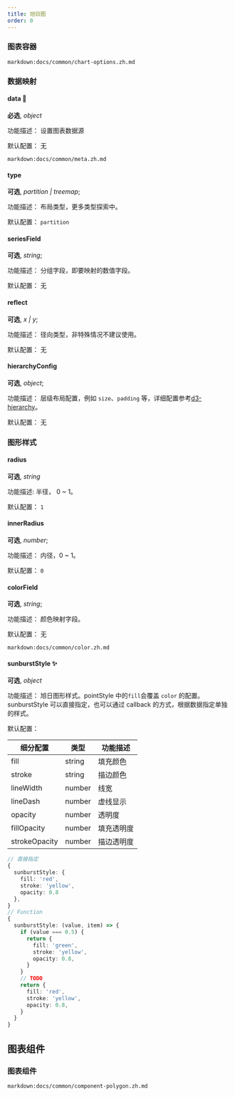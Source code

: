 ```yaml
---
title: 旭日图
order: 0
---
```


 

### 图表容器

`markdown:docs/common/chart-options.zh.md`

### 数据映射

#### data 📌

**必选**, _object_

功能描述： 设置图表数据源

默认配置： 无

`markdown:docs/common/meta.zh.md`

#### type

**可选**, _partition | treemap_;

功能描述： 布局类型，更多类型探索中。

默认配置： `partition`

#### seriesField

**可选**, _string_;

功能描述： 分组字段，即要映射的数值字段。

默认配置： 无

#### reflect

**可选**, _x | y_;

功能描述： 径向类型，非特殊情况不建议使用。

默认配置： 无

#### hierarchyConfig

**可选**, _object_;

功能描述： 层级布局配置，例如 `size`、`padding` 等，详细配置参考[d3-hierarchy](https://github.com/d3/d3-hierarchy#treemap)。

默认配置： 无

### 图形样式

#### radius

**可选**, _string_

功能描述: 半径， 0 ~ 1。

默认配置： `1`

#### innerRadius

**可选**, _number_;

功能描述： 内径，0 ~ 1。

默认配置： `0`

#### colorField

**可选**, _string_;

功能描述： 颜色映射字段。

默认配置： 无

`markdown:docs/common/color.zh.md`

#### sunburstStyle ✨

**可选**, _object_

功能描述： 旭日图形样式。pointStyle 中的`fill`会覆盖 `color` 的配置。sunburstStyle 可以直接指定，也可以通过 callback 的方式，根据数据指定单独的样式。

默认配置：

| 细分配置      | 类型   | 功能描述   |
| ------------- | ------ | ---------- |
| fill          | string | 填充颜色   |
| stroke        | string | 描边颜色   |
| lineWidth     | number | 线宽       |
| lineDash      | number | 虚线显示   |
| opacity       | number | 透明度     |
| fillOpacity   | number | 填充透明度 |
| strokeOpacity | number | 描边透明度 |

```ts
// 直接指定
{
  sunburstStyle: {
    fill: 'red',
    stroke: 'yellow',
    opacity: 0.8
  },
}
// Function
{
  sunburstStyle: (value, item) => {
    if (value === 0.5) {
      return {
        fill: 'green',
        stroke: 'yellow',
        opacity: 0.8,
      }
    }
    // TODO
    return {
      fill: 'red',
      stroke: 'yellow',
      opacity: 0.8,
    }
  }
}
```

## 图表组件

### 图表组件

`markdown:docs/common/component-polygon.zh.md`
